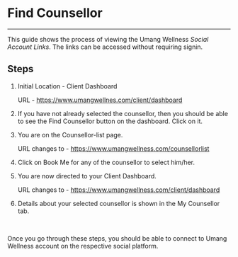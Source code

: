 # Find Counsellor

---

This guide shows the process of viewing the Umang Wellness _Social Account Links_.
The links can be accessed without requiring signin.

## Steps

1. Initial Location - Client Dashboard

    URL - https://www.umangwellnes.com/client/dashboard
    
2. If you have not already selected the counsellor, then you should be able to see the Find Counsellor button on the dashboard. Click on it.

3. You are on the Counsellor-list page.

    URL changes to - https://www.umangwellness.com/counsellorlist

4. Click on Book Me for any of the counsellor to select him/her.

5. You are now directed to your Client Dashboard.

    URL changes to - https://www.umangwellness.com/client/dashboard

6. Details about your selected counsellor is shown in the My Counsellor tab.

    <br/>

Once you go through these steps, you should be able to connect to Umang Wellness account on the respective social platform.
